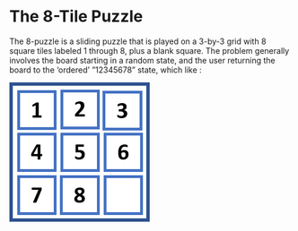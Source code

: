 # The 8-Tile Puzzle
The 8-puzzle is a sliding puzzle that is played on a 3-by-3 grid with 8 square tiles labeled 1 through 8, plus a blank square.
The problem generally involves the board starting in a random state, and the user returning the board to the ‘ordered’ ”12345678” state, which like : 


![](https://github.com/t9123ina/Programming-in-C/blob/master/Searching%20Boads/final_solution.png) 
